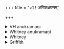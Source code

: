 +++
title = "०२९ अरिष्टक्षयणम्"

+++

<details><summary>VH anukramaṇī</summary>

अरिष्टक्षयणम्।  
१-३ भृगुः। यमः, निर्ऋतिः। (बृहती) १-२ विराण्नाम गायत्री, ३ त्र्यवसाना सप्तपदा विराडष्टिः।
</details>

<details><summary>Whitney anukramaṇī</summary>

[Bhṛgu.—yāmyam uta nāirṛtam. bārhatam: 1, 2. virāṇnāmagāyatrī; 3. 3-av. 7-p. virāḍaṣṭi.]
</details>



<details><summary>Whitney</summary>

### Comment
Not found in Pāipp. Used by Kāuś. (46. 7) with the two preceding hymns.


### Translations
Translated: Florenz, 287 or 39; Griffith, i. 260; Bloomfield, 166, 475.
</details>

<details><summary>Griffith</summary>

A charm to avert misfortune foreshown by the coming of a dove and an owl
</details>
